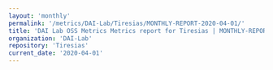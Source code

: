```yaml
---
layout: 'monthly'
permalink: '/metrics/DAI-Lab/Tiresias/MONTHLY-REPORT-2020-04-01/'
title: 'DAI Lab OSS Metrics Metrics report for Tiresias | MONTHLY-REPORT-2020-04-01'
organization: 'DAI-Lab'
repository: 'Tiresias'
current_date: '2020-04-01'
---
```

